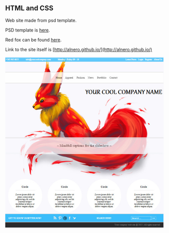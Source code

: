 HTML and CSS
------------

Web site made from psd template.

PSD template is [here](http://font-family.ru/luchshie-besplatnye-psd-makety-sajtov-dlya-verstki/psd-templates-website-08/).

Red fox can be found [here](http://yoriden.deviantart.com/art/The-Boob-Dweller-298710127).

Link to the site itself is [http://alnero.github.io/](http://alnero.github.io/)

![alt text](https://raw.githubusercontent.com/alnero/alnero.github.io/master/img/site.jpg "Page preview")
